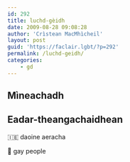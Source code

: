 ```yaml
---
id: 292
title: luchd-gèidh
date: 2009-08-28 09:08:28
author: 'Crìstean MacMhìcheil'
layout: post
guid: 'https://faclair.lgbt/?p=292'
permalink: /luchd-geidh/
categories:
    - gd
---
```


## Mìneachadh

## Eadar-theangachaidhean

&#x1f1ee;&#x1f1ea; daoine aeracha

&#x1f3f4;&#xe0067;&#xe0062;&#xe0065;&#xe006e;&#xe0067;&#xe007f; gay people